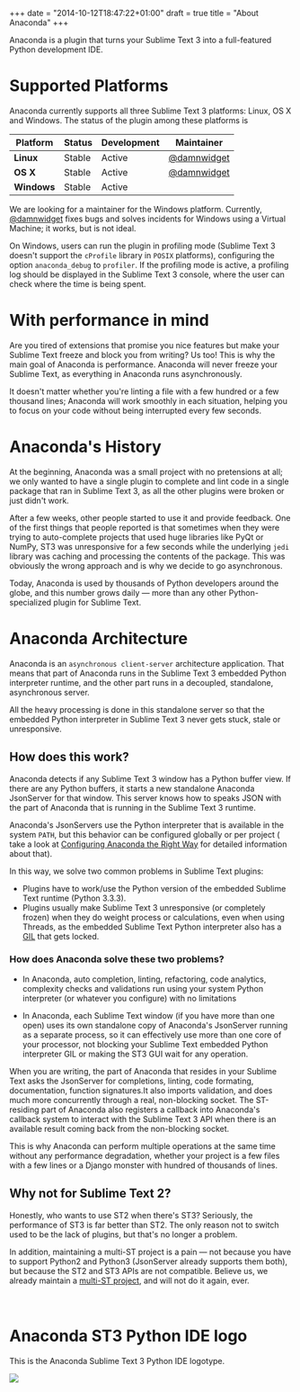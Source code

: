 +++
date = "2014-10-12T18:47:22+01:00"
draft = true
title = "About Anaconda"
+++

Anaconda is a plugin that turns your Sublime Text 3 into a full-featured Python
development IDE.

# Supported Platforms

Anaconda currently supports all three Sublime Text 3 platforms:
Linux, OS X and Windows.  The status of the plugin among these platforms is

Platform | Status | Development | Maintainer
-------- | ------ | ----------- | ----------
**Linux** | <span class="green">Stable</span> | <span class="green">Active</span>      | <a href="https://github.com/DamnWidget">@damnwidget</a>
**OS X**  | <span class="green">Stable</span> | <span class="green">Active</span>      | <a href="https://github.com/DamnWidget">@damnwidget</a>
**Windows** | <span class="green">Stable</span> | <span class="green">Active</span>      |

We are looking for a maintainer for the Windows platform. Currently,
<a href="https://github.com/DamnWidget">@damnwidget</a> fixes bugs and solves
incidents for Windows using a Virtual Machine; it works, but is not ideal.

On Windows, users can run the plugin in profiling mode (Sublime Text 3 doesn't
support the `cProfile` library in `POSIX` platforms), configuring the option
`anaconda_debug` to `profiler`. If the profiling mode is active, a profiling
log should be displayed in the Sublime Text 3 console, where the user can check
where the time is being spent.

# With performance in mind

Are you tired of extensions that promise you nice features but make your
Sublime Text freeze and block you from writing? Us too! This is
why the main goal of Anaconda is performance. Anaconda will never freeze
your Sublime Text, as everything in Anaconda runs asynchronously.

It doesn't matter whether you're linting a file with a few hundred or a few
thousand lines; Anaconda will work smoothly in each situation, helping you
to focus on your code without being interrupted every few seconds.

# Anaconda's History

At the beginning, Anaconda was a small project with no pretensions at all; we only
wanted to have a single plugin to complete and lint code in a single
package that ran in Sublime Text 3, as all the other plugins were broken or
just didn't work.

After a few weeks, other people started to use it and provide feedback.
One of the first things that people reported is that sometimes when they were
trying to auto-complete projects that used huge libraries like PyQt or NumPy,
 ST3 was unresponsive for a few seconds while the underlying `jedi` library
was caching and processing the contents of the package. This was obviously
the wrong approach and is why we decide to go asynchronous.

Today, Anaconda is used by thousands of Python developers around the globe, and
this number grows daily — more than any other Python-specialized
plugin for Sublime Text.

# Anaconda Architecture

Anaconda is an `asynchronous client-server` architecture application. That means
that part of Anaconda runs in the Sublime Text 3 embedded Python interpreter
runtime, and the other part runs in a decoupled, standalone, asynchronous server.

All the heavy processing is done in this standalone server so that the embedded Python
interpreter in Sublime Text 3 never gets stuck, stale or unresponsive.

## How does this work?

Anaconda detects if any Sublime Text 3 window has a Python buffer view. If there
are any Python buffers, it starts a new standalone Anaconda JsonServer for that window.  This server
knows how to speaks JSON with the part of Anaconda that is running in the
Sublime Text 3 runtime.

Anaconda's JsonServers use the Python interpreter that is available in the
system `PATH`, but this behavior can be configured globally or per project (
take a look at [Configuring Anaconda the Right Way](http://localhost:1313/anaconda/anaconda_settings/)
for detailed information about that).

In this way, we solve two common problems in Sublime Text plugins:

* Plugins have to work/use the Python version of the embedded Sublime Text runtime (Python 3.3.3).
* Plugins usually make Sublime Text 3 unresponsive (or completely frozen) when they do weight process or calculations, even when using Threads, as the embedded Sublime Text Python interpreter also has a [GIL](https://wiki.python.org/moin/GlobalInterpreterLock) that gets locked.

### How does Anaconda solve these two problems?

* In Anaconda, auto completion, linting, refactoring, code analytics, complexity
checks and validations run using your system Python interpreter (or whatever you configure) with no limitations

* In Anaconda, each Sublime Text window (if you have more than one open) uses
its own standalone copy of Anaconda's JsonServer running as a separate process,
so it can effectively use more than one core of your processor, not
blocking your Sublime Text embedded Python interpreter GIL or making the
ST3 GUI wait for any operation.

When you are writing, the part of Anaconda that resides in your Sublime Text
asks the JsonServer for completions, linting, code formating, documentation,
function signatures.It also imports validation, and does much more concurrently through
a real, non-blocking socket. The ST-residing part of Anaconda also registers a callback into Anaconda's callback
system to interact with the Sublime Text 3 API when there is an available
result coming back from the non-blocking socket.

This is why Anaconda can perform multiple operations at the same time without
any performance degradation, whether your project is a few files with
a few lines or a Django monster with hundred of thousands of lines.

## Why not for Sublime Text 2?

Honestly, who wants to use ST2 when there's ST3? Seriously, the
performance of ST3 is far better than ST2. The only reason not to switch used to be the lack of plugins,
but that's no longer a problem.

In addition, maintaining a multi-ST project is a pain — not because
you have to support Python2 and Python3 (JsonServer already supports them both),
but because the ST2 and ST3 APIs are not compatible. Believe us,
we already maintain a [multi-ST project](https://github.com/DamnWidget/SublimePySide),
and will not do it again, ever.
<br><br><br>

# Anaconda ST3 Python IDE logo

This is the Anaconda Sublime Text 3 Python IDE logotype.

<img src="/anaconda/img/anaconda-sm.png">
